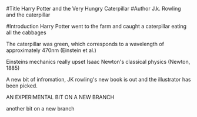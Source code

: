#Title
Harry Potter and the Very Hungry Caterpillar
#Author
J.k. Rowling and the caterpillar

#Introduction
Harry Potter went to the farm and caught a caterpillar eating all the cabbages

The caterpillar was green, which corresponds to a wavelength of approximately 470nm (Einstein et al.)

Einsteins mechanics really upset Isaac Newton's classical physics (Newton, 1885)

A new bit of infromation, JK rowling's new book is out and the illustrator has been picked.

AN EXPERIMENTAL BIT ON A NEW BRANCH

another bit on a new branch

